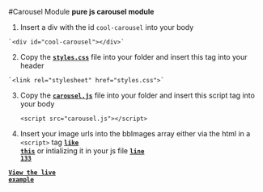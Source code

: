 #Carousel Module
**pure js carousel module**
  
  1. Insert a div with the id `cool-carousel` into your body
  
    `<div id="cool-carousel"></div>`
  2. Copy the <b><code>[styles.css](https://github.com/etrom/CarouselModule/blob/master/styles.css)</code></b>
   file into your folder and insert this tag into your header 
  
    `<link rel="stylesheet" href="styles.css">`
  3. Copy the <b><code>[carousel.js](https://github.com/etrom/CarouselModule/blob/master/carousel.js)</code></b>
   file into your folder and insert this script tag into your body
  
      `<script src="carousel.js"></script>`
  4. Insert your image urls into the bbImages array either via the html in a `<script>` tag <b><code>[like this](https://github.com/etrom/CarouselModule/blob/master/index.html)</code></b>
  or intializing it in your js file <b><code>[line 133](http://codepen.io/anon/pen/pvZrVv?editors=001)</code></b>



<b><code>[View the live example](http://codepen.io/anon/pen/pvZrVv)</code></b>



